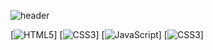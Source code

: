 ![header](https://capsule-render.vercel.app/api?type=wave&color=random&height=300&section=header&text=최예림의%20GitHub&fontSize=50)


[![HTML5](https://img.shields.io/badge/HTML5-E34F26?style=flat-square&logo=HTML5&logoColor=black)]
[![CSS3](https://img.shields.io/badge/CSS3-1572B6?style=flat-square&logo=CSS3&logoColor=black)]
[![JavaScript](https://img.shields.io/badge/JavaScript-F7DF1E?style=flat-square&logo=JavaScript&logoColor=black)]
[![CSS3](https://img.shields.io/badge/CSS3-1572B6?style=flat-square&logo=CSS3&logoColor=black)]
